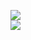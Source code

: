 [![](https://img.shields.io/badge/Made%20With-Github%20Spray-lightgrey.svg?style=for-the-badge&logo=github)](https://github.com/Annihil/github-spray#27569)  
[![](https://i.imgur.com/2DrTn0Z.gif)](https://github.com/Annihil/github-spray)